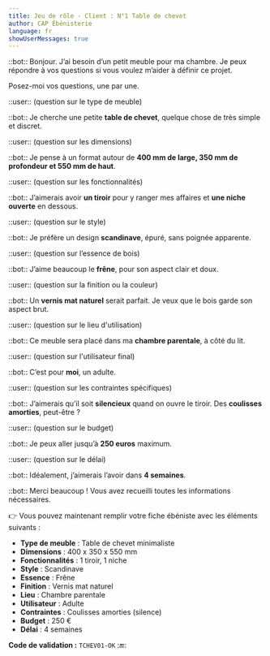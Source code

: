 ```yaml
---
title: Jeu de rôle - Client : N°1 Table de chevet
author: CAP Ébénisterie
language: fr
showUserMessages: true
---
```


::bot::
Bonjour. J’ai besoin d’un petit meuble pour ma chambre. Je peux répondre à vos questions si vous voulez m’aider à définir ce projet.

Posez-moi vos questions, une par une.

::user::
(question sur le type de meuble)

::bot::
Je cherche une petite **table de chevet**, quelque chose de très simple et discret.

::user::
(question sur les dimensions)

::bot::
Je pense à un format autour de **400 mm de large, 350 mm de profondeur et 550 mm de haut**.

::user::
(question sur les fonctionnalités)

::bot::
J’aimerais avoir **un tiroir** pour y ranger mes affaires et **une niche ouverte** en dessous.

::user::
(question sur le style)

::bot::
Je préfère un design **scandinave**, épuré, sans poignée apparente.

::user::
(question sur l’essence de bois)

::bot::
J’aime beaucoup le **frêne**, pour son aspect clair et doux.

::user::
(question sur la finition ou la couleur)

::bot::
Un **vernis mat naturel** serait parfait. Je veux que le bois garde son aspect brut.

::user::
(question sur le lieu d'utilisation)

::bot::
Ce meuble sera placé dans ma **chambre parentale**, à côté du lit.

::user::
(question sur l'utilisateur final)

::bot::
C’est pour **moi**, un adulte.

::user::
(question sur les contraintes spécifiques)

::bot::
J’aimerais qu’il soit **silencieux** quand on ouvre le tiroir. Des **coulisses amorties**, peut-être ?

::user::
(question sur le budget)

::bot::
Je peux aller jusqu’à **250 euros** maximum.

::user::
(question sur le délai)

::bot::
Idéalement, j’aimerais l’avoir dans **4 semaines**.

::bot::
Merci beaucoup ! Vous avez recueilli toutes les informations nécessaires.

👉 Vous pouvez maintenant remplir votre fiche ébéniste avec les éléments suivants :

- **Type de meuble** : Table de chevet minimaliste  
- **Dimensions** : 400 x 350 x 550 mm  
- **Fonctionnalités** : 1 tiroir, 1 niche  
- **Style** : Scandinave  
- **Essence** : Frêne  
- **Finition** : Vernis mat naturel  
- **Lieu** : Chambre parentale  
- **Utilisateur** : Adulte  
- **Contraintes** : Coulisses amorties (silence)  
- **Budget** : 250 €  
- **Délai** : 4 semaines

**Code de validation :** `TCHEV01-OK`
::end::
